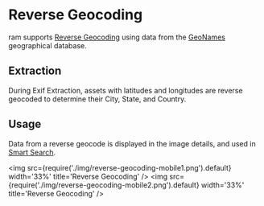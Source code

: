 # Reverse Geocoding

ram supports [Reverse Geocoding](https://en.wikipedia.org/wiki/Reverse_geocoding) using data from the [GeoNames](https://www.geonames.org/) geographical database.

## Extraction

During Exif Extraction, assets with latitudes and longitudes are reverse geocoded to determine their City, State, and Country.

## Usage

Data from a reverse geocode is displayed in the image details, and used in [Smart Search](/docs/features/smart-search.md).

<img src={require('./img/reverse-geocoding-mobile1.png').default} width='33%' title='Reverse Geocoding' />
<img src={require('./img/reverse-geocoding-mobile2.png').default} width='33%' title='Reverse Geocoding' />
